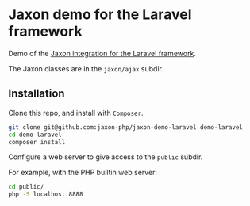 Jaxon demo for the Laravel framework
====================================

Demo of the [Jaxon integration for the Laravel framework](https://github.com/jaxon-php/jaxon-laravel).

The Jaxon classes are in the `jaxon/ajax` subdir.

Installation
------------

Clone this repo, and install with `Composer`.

```bash
git clone git@github.com:jaxon-php/jaxon-demo-laravel demo-laravel
cd demo-laravel
composer install
```

Configure a web server to give access to the `public` subdir.

For example, with the PHP builtin web server:

```bash
cd public/
php -S localhost:8888
```
